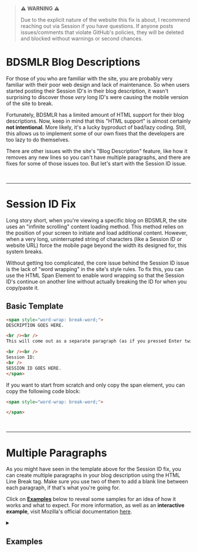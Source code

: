 > ⚠️ __WARNING__ ⚠️
>
> Due to the explicit nature of the website this fix is about, I recommend reaching out via Session if you have questions. If anyone posts issues/comments that violate GitHub's policies, they will be deleted and blocked without warnings or second chances.


# BDSMLR Blog Descriptions

For those of you who are familiar with the site, you are probably very familiar with their poor web design and lack of maintenance. So when users started posting their Session ID's in their blog description, it wasn't surprising to discover those *very* long ID's were causing the mobile version of the site to break.

Fortunately, BDSMLR has a limited amount of HTML support for their blog descriptions. Now, keep in mind that this "HTML support" is almost certainly __not intentional__. More likely, it's a lucky byproduct of bad/lazy coding. Still, this allows us to implement some of our own fixes that the developers are too lazy to do themselves.

There are other issues with the site's "Blog Description" feature, like how it removes any new lines so you can't have multiple paragraphs, and there are fixes for some of those issues too. But let's start with the Session ID issue.

<br />

---

# Session ID Fix

Long story short, when you're viewing a specific blog on BDSMLR, the site uses an "infinite scrolling" content loading method. This method relies on the position of your screen to initiate and load additional content. However, when a very long, uninterrupted string of characters (like a Session ID or website URL) force the mobile page beyond the width its designed for, this system breaks.

Without getting too complicated, the core issue behind the Session ID issue is the lack of "word wrapping" in the site's style rules. To fix this, you can use the HTML Span Element to enable word wrapping so that the Session ID's continue on another line without actually breaking the ID for when you copy/paste it.


## Basic Template

```html
<span style="word-wrap: break-word;">
DESCRIPTION GOES HERE.

<br /><br />
This will come out as a separate paragraph (as if you pressed Enter twice).

<br /><br />
Session ID:
<br />
SESSION ID GOES HERE.
</span>
```


If you want to start from scratch and only copy the span element, you can copy the following code block:

```html
<span style="word-wrap: break-word;">

</span>
```


<br />

---

# Multiple Paragraphs

As you might have seen in the template above for the Session ID fix, you can create multiple paragraphs in your blog description using the HTML Line Break tag. Make sure you use two of them to add a blank line between each paragraph, if that's what you're going for.

Click on __[Examples](#Examples)__ below to reveal some samples for an idea of how it works and what to expect. For more information, as well as an __interactive example__, visit Mozilla's official documentation [here](https://developer.mozilla.org/en-US/docs/Web/HTML/Element/br).




<details>
<summary><h2 id="Examples">Examples</h2></summary>

### Without HTML Breaks
#### What you set:
```
First paragraph.

Second paragraph.
```

#### How it renders:
```
First paragraph. Second paragraph.
```


### With HTML Breaks
#### What you set:
```html
First paragraph.

<br /><br />
Second paragraph.
```

#### How it renders:
```
First paragraph.

Second paragraph.
```

</details>





